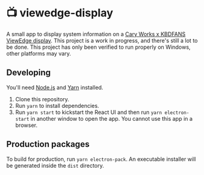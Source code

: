 # 📺 viewedge-display
A small app to display system information on a [Cary Works x KBDFANS ViewEdge display](https://kbdfans.com/products/cary-works-x-kbdfans-viewedge). This project is a work in progress, and there's still a lot to be done. This project has only been verified to run properly on Windows, other platforms may vary.

## Developing
You'll need [Node.js](https://nodejs.org/en/) and [Yarn](https://classic.yarnpkg.com/lang/en/) installed.

1. Clone this repository.
2. Run `yarn` to install dependencies.
3. Run `yarn start` to kickstart the React UI and then run `yarn electron-start` in another window to open the app. You cannot use this app in a browser.

## Production packages
To build for production, run `yarn electron-pack`. An executable installer will be generated inside the `dist` directory.
